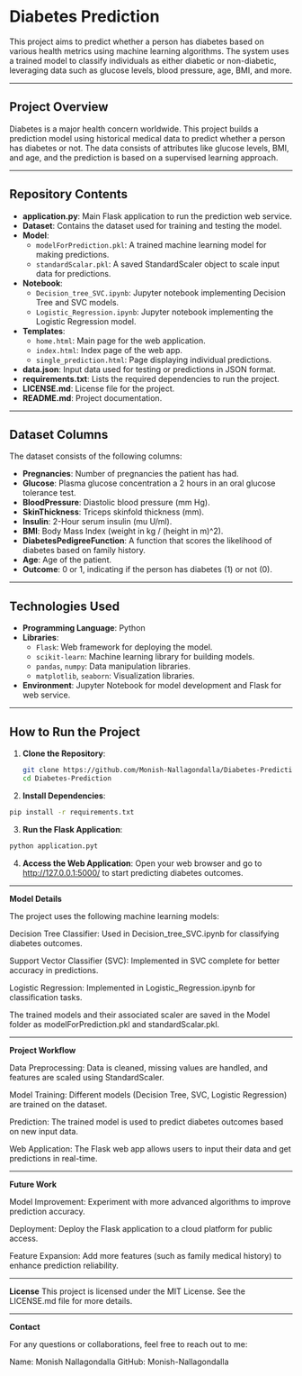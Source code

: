 # Diabetes Prediction

This project aims to predict whether a person has diabetes based on various health metrics using machine learning algorithms. The system uses a trained model to classify individuals as either diabetic or non-diabetic, leveraging data such as glucose levels, blood pressure, age, BMI, and more.

---

## **Project Overview**

Diabetes is a major health concern worldwide. This project builds a prediction model using historical medical data to predict whether a person has diabetes or not. The data consists of attributes like glucose levels, BMI, and age, and the prediction is based on a supervised learning approach.

---

## **Repository Contents**

- **application.py**: Main Flask application to run the prediction web service.
- **Dataset**: Contains the dataset used for training and testing the model.
- **Model**: 
  - `modelForPrediction.pkl`: A trained machine learning model for making predictions.
  - `standardScalar.pkl`: A saved StandardScaler object to scale input data for predictions.
- **Notebook**: 
  - `Decision_tree_SVC.ipynb`: Jupyter notebook implementing Decision Tree and SVC models.
  - `Logistic_Regression.ipynb`: Jupyter notebook implementing the Logistic Regression model.
- **Templates**: 
  - `home.html`: Main page for the web application.
  - `index.html`: Index page of the web app.
  - `single_prediction.html`: Page displaying individual predictions.
- **data.json**: Input data used for testing or predictions in JSON format.
- **requirements.txt**: Lists the required dependencies to run the project.
- **LICENSE.md**: License file for the project.
- **README.md**: Project documentation.

---

## **Dataset Columns**

The dataset consists of the following columns:

- **Pregnancies**: Number of pregnancies the patient has had.
- **Glucose**: Plasma glucose concentration a 2 hours in an oral glucose tolerance test.
- **BloodPressure**: Diastolic blood pressure (mm Hg).
- **SkinThickness**: Triceps skinfold thickness (mm).
- **Insulin**: 2-Hour serum insulin (mu U/ml).
- **BMI**: Body Mass Index (weight in kg / (height in m)^2).
- **DiabetesPedigreeFunction**: A function that scores the likelihood of diabetes based on family history.
- **Age**: Age of the patient.
- **Outcome**: 0 or 1, indicating if the person has diabetes (1) or not (0).

---

## **Technologies Used**

- **Programming Language**: Python
- **Libraries**:
  - `Flask`: Web framework for deploying the model.
  - `scikit-learn`: Machine learning library for building models.
  - `pandas`, `numpy`: Data manipulation libraries.
  - `matplotlib`, `seaborn`: Visualization libraries.
- **Environment**: Jupyter Notebook for model development and Flask for web service.

---

## **How to Run the Project**

1. **Clone the Repository**:
   ```bash
   git clone https://github.com/Monish-Nallagondalla/Diabetes-Prediction.git
   cd Diabetes-Prediction
2. **Install Dependencies**:

  ```bash
  pip install -r requirements.txt
```
3. **Run the Flask Application**:

  ```bash
  python application.pyt
  ```

4. **Access the Web Application**: Open your web browser and go to http://127.0.0.1:5000/ to start predicting diabetes outcomes.
   
---

**Model Details**

The project uses the following machine learning models:

Decision Tree Classifier: Used in Decision_tree_SVC.ipynb for classifying diabetes outcomes.

Support Vector Classifier (SVC): Implemented in SVC complete for better accuracy in predictions.

Logistic Regression: Implemented in Logistic_Regression.ipynb for classification tasks.

The trained models and their associated scaler are saved in the Model folder as modelForPrediction.pkl and standardScalar.pkl.

---

**Project Workflow**

Data Preprocessing: Data is cleaned, missing values are handled, and features are scaled using StandardScaler.

Model Training: Different models (Decision Tree, SVC, Logistic Regression) are trained on the dataset.

Prediction: The trained model is used to predict diabetes outcomes based on new input data.

Web Application: The Flask web app allows users to input their data and get predictions in real-time.

---

**Future Work**

Model Improvement: Experiment with more advanced algorithms to improve prediction accuracy.

Deployment: Deploy the Flask application to a cloud platform for public access.

Feature Expansion: Add more features (such as family medical history) to enhance prediction reliability.

---

**License**
This project is licensed under the MIT License. See the LICENSE.md file for more details.

---

**Contact**

For any questions or collaborations, feel free to reach out to me:

Name: Monish Nallagondalla
GitHub: Monish-Nallagondalla
